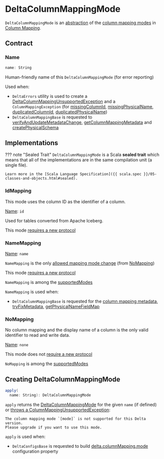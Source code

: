 # DeltaColumnMappingMode

`DeltaColumnMappingMode` is an [abstraction](#contract) of the [column mapping modes](#implementations) in [Column Mapping](index.md).

## Contract

### <span id="name"> Name

```scala
name: String
```

Human-friendly name of this `DeltaColumnMappingMode` (for error reporting)

Used when:

* `DeltaErrors` utility is used to create a [DeltaColumnMappingUnsupportedException](../DeltaErrors.md#convertToDeltaWithColumnMappingNotSupported) and a `ColumnMappingException` (for [missingColumnId](../DeltaErrors.md#missingColumnId), [missingPhysicalName](../DeltaErrors.md#missingPhysicalName), [duplicatedColumnId](../DeltaErrors.md#duplicatedColumnId), [duplicatedPhysicalName](../DeltaErrors.md#duplicatedPhysicalName))
* `DeltaColumnMappingBase` is requested to [verifyAndUpdateMetadataChange](DeltaColumnMappingBase.md#verifyAndUpdateMetadataChange), [getColumnMappingMetadata](DeltaColumnMappingBase.md#getColumnMappingMetadata) and [createPhysicalSchema](DeltaColumnMappingBase.md#createPhysicalSchema)

## Implementations

??? note "Sealed Trait"
    `DeltaColumnMappingMode` is a Scala **sealed trait** which means that all of the implementations are in the same compilation unit (a single file).

    Learn more in the [Scala Language Specification]({{ scala.spec }}/05-classes-and-objects.html#sealed).

### <span id="IdMapping"> IdMapping

This mode uses the column ID as the identifier of a column.

[Name](#name): `id`

Used for tables converted from Apache Iceberg.

This mode [requires a new protocol](DeltaColumnMappingBase.md#requiresNewProtocol)

### <span id="NameMapping"> NameMapping

[Name](#name): `name`

`NameMapping` is the only [allowed mapping mode change](DeltaColumnMappingBase.md#allowMappingModeChange) (from [NoMapping](#NoMapping))

This mode [requires a new protocol](DeltaColumnMappingBase.md#requiresNewProtocol)

`NameMapping` is among the [supportedModes](DeltaColumnMappingBase.md#supportedModes)

`NameMapping` is used when:

* `DeltaColumnMappingBase` is requested for the [column mapping metadata](DeltaColumnMappingBase.md#getColumnMappingMetadata), [tryFixMetadata](DeltaColumnMappingBase.md#tryFixMetadata), [getPhysicalNameFieldMap](DeltaColumnMappingBase.md#getPhysicalNameFieldMap)

### <span id="NoMapping"> NoMapping

No column mapping and the display name of a column is the only valid identifier to read and write data.

[Name](#name): `none`

This mode does not [require a new protocol](DeltaColumnMappingBase.md#requiresNewProtocol)

`NoMapping` is among the [supportedModes](DeltaColumnMappingBase.md#supportedModes)

## <span id="apply"> Creating DeltaColumnMappingMode

```scala
apply(
  name: String): DeltaColumnMappingMode
```

`apply` returns the [DeltaColumnMappingMode](#implementations) for the given `name` (if defined) or [throws a ColumnMappingUnsupportedException](../DeltaErrors.md#unsupportedColumnMappingMode):

```text
The column mapping mode `[mode]` is not supported for this Delta version.
Please upgrade if you want to use this mode.
```

`apply` is used when:

* `DeltaConfigsBase` is requested to build [delta.columnMapping.mode](../table-properties/DeltaConfigs.md#COLUMN_MAPPING_MODE) configuration property
